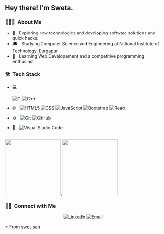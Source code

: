 <h2> Hey there! I'm Sweta.</h2>

<h3> 👨🏻‍💻 &nbsp;About Me </h3>

- 🤔 &nbsp; Exploring new technologies and developing software solutions and quick hacks.
- 🎓 &nbsp; Studying Computer Science and Engineering at National Institute of Technology, Durgapur
- 🌱 &nbsp; Learning Web Developement and a competitive programming enthusiast

<h3> 🛠 &nbsp;Tech Stack</h3>

- 💻 &nbsp;

  ![C](https://img.shields.io/badge/-C-333333?style=flat&logo=C&logoColor=A8B9CC)
  ![C++](https://img.shields.io/badge/-C++-333333?style=flat&logo=C%2B%2B&logoColor=00599C)
- 🌐 &nbsp;
  ![HTML5](https://img.shields.io/badge/-HTML5-333333?style=flat&logo=HTML5)
  ![CSS](https://img.shields.io/badge/-CSS-333333?style=flat&logo=CSS3&logoColor=1572B6)
  ![JavaScript](https://img.shields.io/badge/-JavaScript-333333?style=flat&logo=javascript)
  ![Bootstrap](https://img.shields.io/badge/-Bootstrap-333333?style=flat&logo=bootstrap&logoColor=563D7C)
  ![React](https://img.shields.io/badge/-React-333333?style=flat&logo=react)
- ⚙️ &nbsp;
  ![Git](https://img.shields.io/badge/-Git-333333?style=flat&logo=git)
  ![GitHub](https://img.shields.io/badge/-GitHub-333333?style=flat&logo=github)
- 🔧 &nbsp;
  ![Visual Studio Code](https://img.shields.io/badge/-Visual%20Studio%20Code-333333?style=flat&logo=visual-studio-code&logoColor=007ACC)

<br/>

<a href="https://github.com/AVS1508">
  <img height="180em" src="https://github-readme-stats.vercel.app/api?username=swet-sah&theme=buefy&show_icons=true" />
  <img height="180em" src="https://github-readme-stats.vercel.app/api/top-langs/?username=swet-sah&theme=buefy&layout=compact" />
</a>

<br/>

<h3> 🤝🏻 &nbsp;Connect with Me </h3>

<p align="center">
<a href="https://www.linkedin.com/in/sweta-sahu-535698226//"><img alt="LinkedIn" src="https://img.shields.io/badge/LinkedIn-sweta%20Sahu-blue?style=flat-square&logo=linkedin"></a>
<a href="mailto:sweetaku.sahu@gmail.com"><img alt="Email" src="https://img.shields.io/badge/Email-sweetaku.sahu@gmail.com-blue?style=flat-square&logo=gmail"></a>
</p>

⭐️ From [swet-sah](https://github.com/swet-sah)
